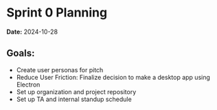 # Sprint 0 Planning
**Date:** 2024-10-28

## Goals:
- Create user personas for pitch
- Reduce User Friction: Finalize decision to make a desktop app using Electron
- Set up organization and project repository
- Set up TA and internal standup schedule
